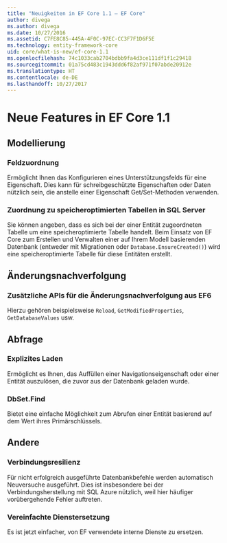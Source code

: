 ```yaml
---
title: "Neuigkeiten in EF Core 1.1 – EF Core"
author: divega
ms.author: divega
ms.date: 10/27/2016
ms.assetid: C7FE8C85-445A-4F0C-97EC-CC3F7F1D6F5E
ms.technology: entity-framework-core
uid: core/what-is-new/ef-core-1.1
ms.openlocfilehash: 74c1033cab2704bdbb9fa4d3ce111df1f1c29418
ms.sourcegitcommit: 01a75cd483c1943ddd6f82af971f07abde20912e
ms.translationtype: HT
ms.contentlocale: de-DE
ms.lasthandoff: 10/27/2017
---
```

# <a name="new-features-in-ef-core-11"></a>Neue Features in EF Core 1.1

## <a name="modelling"></a>Modellierung
### <a name="field-mapping"></a>Feldzuordnung
Ermöglicht Ihnen das Konfigurieren eines Unterstützungsfelds für eine Eigenschaft. Dies kann für schreibgeschützte Eigenschaften oder Daten nützlich sein, die anstelle einer Eigenschaft Get/Set-Methoden verwenden.
### <a name="mapping-to-memory-optimized-tables-in-sql-server"></a>Zuordnung zu speicheroptimierten Tabellen in SQL Server
Sie können angeben, dass es sich bei der einer Entität zugeordneten Tabelle um eine speicheroptimierte Tabelle handelt. Beim Einsatz von EF Core zum Erstellen und Verwalten einer auf Ihrem Modell basierenden Datenbank (entweder mit Migrationen oder `Database.EnsureCreated()`) wird eine speicheroptimierte Tabelle für diese Entitäten erstellt.

## <a name="change-tracking"></a>Änderungsnachverfolgung
### <a name="additional-change-tracking-apis-from-ef6"></a>Zusätzliche APIs für die Änderungsnachverfolgung aus EF6
Hierzu gehören beispielsweise `Reload`, `GetModifiedProperties`, `GetDatabaseValues` usw.

## <a name="query"></a>Abfrage
### <a name="explicit-loading"></a>Explizites Laden
Ermöglicht es Ihnen, das Auffüllen einer Navigationseigenschaft oder einer Entität auszulösen, die zuvor aus der Datenbank geladen wurde.
### <a name="dbsetfind"></a>DbSet.Find
Bietet eine einfache Möglichkeit zum Abrufen einer Entität basierend auf dem Wert ihres Primärschlüssels.

## <a name="other"></a>Andere
### <a name="connection-resiliency"></a>Verbindungsresilienz
Für nicht erfolgreich ausgeführte Datenbankbefehle werden automatisch Neuversuche ausgeführt. Dies ist insbesondere bei der Verbindungsherstellung mit SQL Azure nützlich, weil hier häufiger vorübergehende Fehler auftreten.
### <a name="simplified-service-replacement"></a>Vereinfachte Dienstersetzung
Es ist jetzt einfacher, von EF verwendete interne Dienste zu ersetzen.
